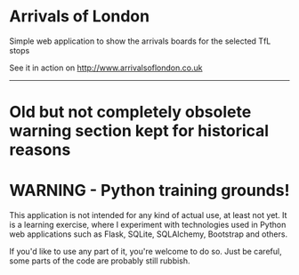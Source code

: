 # Arrivals of London
Simple web application to show the arrivals boards for the selected TfL stops

See it in action on http://www.arrivalsoflondon.co.uk

---
# Old but not completely obsolete warning section kept for historical reasons
# WARNING - Python training grounds! #

This application is not intended for any kind of actual use, at least not yet.
It is a learning exercise, where I experiment with technologies used in Python web applications
such as Flask, SQLite, SQLAlchemy, Bootstrap and others.

If you'd like to use any part of it, you're welcome to do so.
Just be careful, some parts of the code are probably still rubbish.
